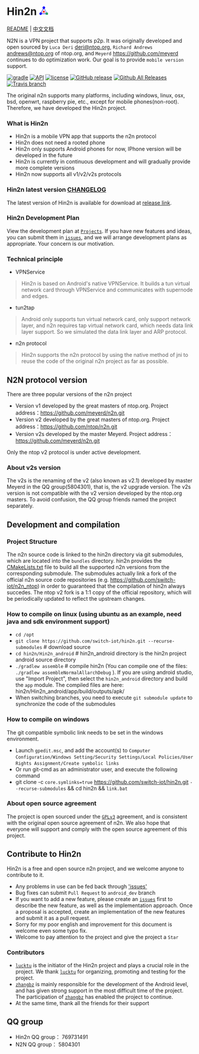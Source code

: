 # Hin2n <img height="24" src="doc/pic/logo.png">

[README](README.md) | [中文文档](README_zh.md)

N2N is a VPN project that supports p2p. It was originally developed and open sourced by `Luca Deri` <deri@ntop.org>, `Richard Andrews` <andrews@ntop.org> of ntop.org, and `Meyerd` <https://github.com/meyerd> continues to do optimization work. Our goal is to provide `mobile version` support.

[![gradle](https://img.shields.io/badge/gradle-2.14.1-green.svg?style=plastic)](https://docs.gradle.org/2.14.1/userguide/userguide.html)
[![API](https://img.shields.io/badge/API-15%2B-green.svg?style=plastic)](https://android-arsenal.com/api?level=15)
[![license](https://img.shields.io/github/license/switch-iot/hin2n.svg?style=plastic)](https://www.gnu.org/licenses/gpl-3.0)
[![GitHub release](https://img.shields.io/github/release/switch-iot/hin2n/all.svg?style=plastic)](https://github.com/switch-iot/hin2n/releases)
[![Github All Releases](https://img.shields.io/github/downloads/switch-iot/hin2n/total.svg?style=plastic)](https://github.com/switch-iot/hin2n/releases)
[![Travis branch](https://img.shields.io/travis/switch-iot/hin2n/dev_android.svg?style=plastic)](https://travis-ci.org/switch-iot/hin2n)

The original n2n supports many platforms, including windows, linux, osx, bsd, openwrt, raspberry pie, etc., except for mobile phones(non-root). Therefore, we have developed the Hin2n project.

### What is Hin2n
- Hin2n is a mobile VPN app that supports the n2n protocol
- Hin2n does not need a rooted phone
- Hin2n only supports Android phones for now, IPhone version will be developed in the future
- Hin2n is currently in continuous development and will gradually provide more complete versions
- Hin2n now supports all v1/v2/v2s protocols

### Hin2n latest version [CHANGELOG](Hin2n_android/CHANGELOG)
The latest version of Hin2n is available for download at [release link](https://github.com/switch-iot/hin2n/releases).

### Hin2n Development Plan
View the development plan at [`Projects`](https://github.com/switch-iot/hin2n/projects).
If you have new features and ideas, you can submit them in [`issues`](https://github.com/switch-iot/hin2n/issues), and we will arrange development plans as appropriate. Your concern is our motivation.

### Technical principle
- VPNService
> Hin2n is based on Android's native VPNService. It builds a tun virtual network card through VPNService and communicates with supernode and edges.
- tun2tap
> Android only supports tun virtual network card, only support network layer, and n2n  requires tap virtual network card, which needs data link layer support. So we simulated the data link layer and ARP protocol.
- n2n protocol
> Hin2n supports the n2n protocol by using the native method of jni to reuse the code of the original n2n project as far as possible.

## N2N protocol version
There are three popular versions of the n2n project
- Version v1 developed by the great masters of ntop.org. Project address：https://github.com/meyerd/n2n.git
- Version v2 developed by the great masters of ntop.org. Project address：https://github.com/ntop/n2n.git
- Version v2s developed by the master Meyerd. Project address：https://github.com/meyerd/n2n.git

Only the ntop v2 protocol is under active development.

### About v2s version
The v2s is the renaming of the v2 (also known as v2.1) developed by master Meyerd in the QQ group(5804301), that is, the v2 upgrade version. The v2s version is not compatible with the v2 version developed by the ntop.org masters. To avoid confusion, the QQ group friends named the project separately.

## Development and compilation
### Project Structure
The n2n source code is linked to the hin2n directory via git submodules, which are located into the `bundles` directory. hin2n provides the [CMakeLists.txt](https://github.com/switch-iot/hin2n/blob/dev_android/Hin2n_android/app/CMakeLists.txt) file to build all the supported n2n versions from the corresponding submodule. The submodules actually link a fork of the official n2n source code repositories (e.g. https://github.com/switch-iot/n2n_ntop) in order to guaranteed that the compilation of hin2n always succedes. The ntop v2 fork is a 1:1 copy of the official repository, which will be periodically updated to reflect the upstream changes.

### How to compile on linux (using ubuntu as an example, need java and sdk environment support)
- `cd /opt`
- `git clone https://github.com/switch-iot/hin2n.git --recurse-submodules` # download source
- `cd hin2n/Hin2n_android` # hin2n_android directory is the hin2n project android source directory
- `./gradlew assemble` # compile hin2n (You can compile one of the files: `./gradlew assembleNormalAllarchDebug` ). If you are using android studio, use "Import Project", then select the `hin2n_android` directory and build the `app` module. The compiled files are here: hin2n/Hin2n_android/app/build/outputs/apk/
- When switching branches, you need to execute `git submodule update` to synchronize the code of the submodules

### How to compile on windows
The git compatible symbolic link needs to be set in the windows environment.
- Launch `gpedit.msc`, and add the account(s) to `Computer Configuration/Windows Setting/Security Settings/Local Policies/User Rights Assignment/Create symbolic links`
- Or run git-cmd as an administrator user, and execute the following command
- git clone -c `core.symlinks=true` https://github.com/switch-iot/hin2n.git `--recurse-submodules`  && cd hin2n && `link.bat`

### About open source agreement
The project is open sourced under the [`GPLv3`](LICENSE) agreement, and is consistent with the original open source agreement of n2n. We also hope that everyone will support and comply with the open source agreement of this project.

## Contribute to Hin2n
Hin2n is a free and open source n2n project, and we welcome anyone to contribute to it.
- Any problems in use can be fed back through ['issues'](https://github.com/switch-iot/hin2n/issues)
- Bug fixes can submit `Pull Request` to `android_dev` branch
- If you want to add a new feature, please create an [`issues`](https://github.com/switch-iot/hin2n/issues) first to describe the new feature, as well as the implementation approach. Once a proposal is accepted, create an implementation of the new features and submit it as a pull request.
- Sorry for my poor english and improvement for this document is welcome even some typo fix.
- Welcome to pay attention to the project and give the project a `Star`

### Contributors
- [`lucktu`](https://github.com/lucktu) is the initiator of the Hin2n project and plays a crucial role in the project. We thank [`lucktu`](https://github.com/lucktu) for organizing, promoting and testing for the project.
- [`zhangbz`](https://github.com/zhangbz) is mainly responsible for the development of the Android level, and has given strong support in the most difficult time of the project. The participation of [`zhangbz`](https://github.com/zhangbz) has enabled the project to continue.
- At the same time, thank all the friends for their support

## QQ group
- Hin2n QQ group： 769731491
- N2N QQ group： 5804301

